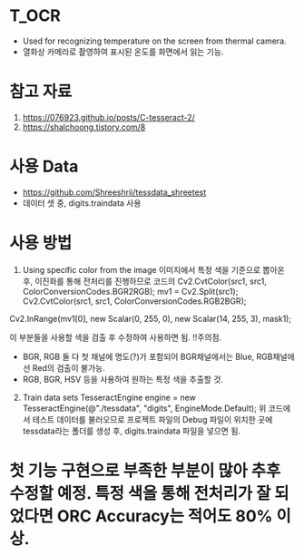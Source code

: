 # T_OCR
- Used for recognizing temperature on the screen from thermal camera.
- 열화상 카메라로 촬영하여 표시된 온도를 화면에서 읽는 기능.

# 참고 자료
1. https://076923.github.io/posts/C-tesseract-2/
2. https://shalchoong.tistory.com/8

# 사용 Data
- https://github.com/Shreeshrii/tessdata_shreetest
- 데이터 셋 중, digits.traindata 사용

# 사용 방법
1. Using specific color from the image
이미지에서 특정 색을 기준으로 뽑아온 후, 이진화를 통해 전처리를 진행하므로 코드의
Cv2.CvtColor(src1, src1, ColorConversionCodes.BGR2RGB);
mv1 = Cv2.Split(src1);
Cv2.CvtColor(src1, src1, ColorConversionCodes.RGB2BGR);

Cv2.InRange(mv1[0], new Scalar(0, 255, 0), new Scalar(14, 255, 3), mask1);

이 부분들을 사용할 색을 검출 후 수정하여 사용하면 됨.
!!주의점.
- BGR, RGB 둘 다 첫 채널에 명도(?)가 포함되어 BGR채널에서는 Blue, RGB채널에선 Red의 검출이 불가능.
- RGB, BGR, HSV 등을 사용하여 원하는 특정 색을 추출할 것.

2. Train data sets
TesseractEngine engine = new TesseractEngine(@"./tessdata", "digits", EngineMode.Default);
위 코드에서 테스트 데이터를 불러오므로 프로젝트 파일의 Debug 파일이 위치한 곳에 tessdata라는 폴더를 생성 후,
digits.traindata 파일을 넣으면 됨.

# 첫 기능 구현으로 부족한 부분이 많아 추후 수정할 예정. 특정 색을 통해 전처리가 잘 되었다면 ORC Accuracy는 적어도 80% 이상.
